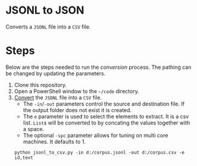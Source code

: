 # JSONL to JSON

Converts a `JSONL` file into a `CSV` file.

# Steps

Below are the steps needed to run the _conversion_ process.
The pathing can be changed by updating the parameters.

1. Clone this repository.
2. Open a PowerShell window to the `~/code` directory.
3. [Convert](../code/jsonl_to_csv.py) the `JSONL` file into a `CSV` file.
   * The `-in`/`-out` parameters control the source and destination file.
     If the output folder does not exist it is created.
   * The `e` parameter is used to select the elements to extract.
     It is a csv list.
     `List`s will be converted to by concating the values together with a space.
   * The optional `-spc` parameter allows for tuning on multi core machines.
     It defaults to 1.
   ```{ps1}
   python jsonl_to_csv.py -in d:/corpus.jsonl -out d:/corpus.csv -e id,text
   ```
